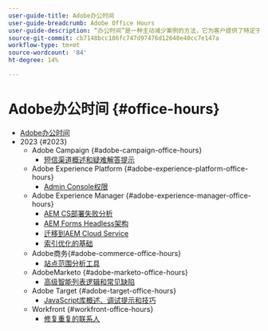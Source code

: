 ```yaml
---
user-guide-title: Adobe办公时间
user-guide-breadcrumb: Adobe Office Hours
user-guide-description: “办公时间”是一种主动减少案例的方法，它为客户提供了特定于解决方案的网络研讨会。
source-git-commit: cb7148bcc186fc747d97476d12648e40cc7e147a
workflow-type: tm+mt
source-wordcount: '84'
ht-degree: 14%

---
```



# Adobe办公时间 {#office-hours}

+ [Adobe办公时间](overview.md)
+ 2023 {#2023}
   + Adobe Campaign {#adobe-campaign-office-hours}
      + [短信渠道概述和疑难解答提示](2023/ac-sms-channel-overview.md)
   + Adobe Experience Platform {#adobe-experience-platform-office-hours}
      + [Admin Console权限](2023/aep-admin-console-permissions.md)
   + Adobe Experience Manager {#adobe-experience-manager-office-hours}
      + [AEM CS部署失败分析](2023/aem-deployment-failures-analysis.md)
      + [AEM Forms Headless架构](2023/aem-forms-headless-architecture.md)
      + [迁移到AEM Cloud Service](2023/migration-aemcs.md)
      + [索引优化的基础](2023/optimize-indexes-aemcs.md)
   + Adobe商务{#adobe-commerce-office-hours}
      + [站点范围分析工具](2023/site-wide-analysis-tool.md)
   + AdobeMarketo {#adobe-marketo-office-hours}
      + [高级智能列表逻辑和常见缺陷](2023/marketo-common-pitfalls.md)
   + Adobe Target {#adobe-target-office-hours}
      + [JavaScript库概述、调试提示和技巧](2023/target-debugging-tips-and-tricks.md)
   + Workfront {#workfront-office-hours}
      + [修复重复的联系人](2023/workfront-fix-duplicate-contacts.md)